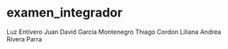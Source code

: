 # examen_integrador
Luz Entivero
Juan David García Montenegro
Thiago Cordon
Liliana Andrea Rivera Parra
